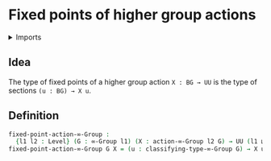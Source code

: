 # Fixed points of higher group actions

<details><summary>Imports</summary>
```agda
module group-theory.fixed-points-higher-group-actions where
open import foundation.universe-levels
open import group-theory.higher-group-actions
open import group-theory.higher-groups
```
</details>

## Idea

The type of fixed points of a higher group action `X : BG → UU` is the type of sections `(u : BG) → X u`.

## Definition

```agda
fixed-point-action-∞-Group :
  {l1 l2 : Level} (G : ∞-Group l1) (X : action-∞-Group l2 G) → UU (l1 ⊔ l2)
fixed-point-action-∞-Group G X = (u : classifying-type-∞-Group G) → X u
```

